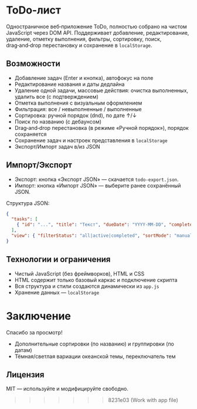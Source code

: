# ToDo-лист 

Одностраничное веб‑приложение ToDo, полностью собрано на чистом JavaScript через DOM API. Поддерживает добавление, редактирование, удаление, отметку выполнения, фильтры, сортировку, поиск, drag‑and‑drop перестановку и сохранение в `localStorage`.





## Возможности
- Добавление задач (Enter и кнопка), автофокус на поле
- Редактирование названия и даты дедлайна
- Удаление одной задачи, массовые действия: очистка выполненных, удалить все (с подтверждением)
- Отметка выполнения с визуальным оформлением
- Фильтрация: все / невыполненные / выполненные
- Сортировка: ручной порядок (dnd), по дате ↑/↓
- Поиск по названию (с дебаунсом)
- Drag‑and‑drop перестановка (в режиме «Ручной порядок»), порядок сохраняется
- Сохранение задач и настроек представления в `localStorage`
- Экспорт/Импорт задач в/из JSON



## Импорт/Экспорт
- Экспорт: кнопка «Экспорт JSON» — скачается `todo-export.json`.
- Импорт: кнопка «Импорт JSON» — выберите ранее сохранённый JSON.

Структура JSON:
```json
{
  "tasks": [
    { "id": "...", "title": "Текст", "dueDate": "YYYY-MM-DD", "completed": false, "order": 1 }
  ],
  "view": { "filterStatus": "all|active|completed", "sortMode": "manual|dateAsc|dateDesc", "searchQuery": "" }
}
```



## Технологии и ограничения
- Чистый JavaScript (без фреймворков), HTML и CSS
- HTML содержит только базовый каркас и подключение скрипта
- Вся структура и стили создаются динамически из `app.js`
- Хранение данных — `localStorage`



# Заключение 
Спасибо за просмотр!

- Дополнительные сортировки (по названию) и группировки (по датам)
- Тёмная/светлая вариации океанской темы, переключатель тем

## Лицензия
MIT — используйте и модифицируйте свободно.
>>>>>>> 8231e03 (Work with app file)

